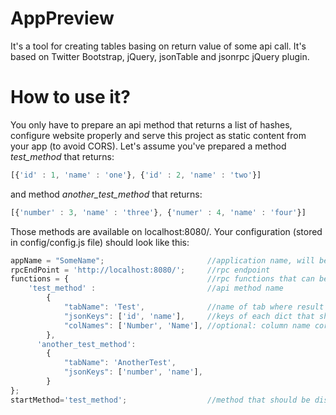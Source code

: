 AppPreview
==========

It's a tool for creating tables basing on return value of some api call.
It's based on Twitter Bootstrap, jQuery, jsonTable and jsonrpc jQuery plugin.

# How to use it?

You only have to prepare an api method that returns a list of hashes, configure website properly and serve this project as static content from your app (to avoid CORS).
Let's assume you've prepared a method *test_method* that returns:

```javascript
[{'id' : 1, 'name' : 'one'}, {'id' : 2, 'name' : 'two'}]
```

and method *another_test_method* that returns:
```javascript
[{'number' : 3, 'name' : 'three'}, {'numer' : 4, 'name' : 'four'}]
```


Those methods are available on localhost:8080/.
Your configuration (stored in config/config.js file) should look like this:

```javascript
appName = "SomeName";                       //application name, will be desplayed on navbar
rpcEndPoint = 'http://localhost:8080/';     //rpc endpoint
functions = {                               //rpc functions that can be called
    'test_method' :                         //api method name
        {
            "tabName": 'Test',              //name of tab where result should be displayed
            "jsonKeys": ['id', 'name'],     //keys of each dict that should be displayed
            "colNames": ['Number', 'Name'], //optional: column name corresponding to each displayed key, default is a key name
        },
      'another_test_method':
        {
            "tabName": 'AnotherTest',
            "jsonKeys": ['number', 'name'],
        }
};
startMethod='test_method';                  //method that should be displayed first
```



